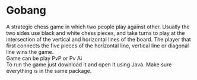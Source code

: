 # Gobang
A strategic chess game in which two people play against other. Usually the two sides use black and white chess pieces, and take turns to play at the intersection of the vertical and horizontal lines of the board. The player that first connects the five pieces of the horizontal line, vertical line or diagonal line wins the game.     
Game can be play PvP or Pv Ai     
To run the game just download it and open it using Java. Make sure everything is in the same package. 
